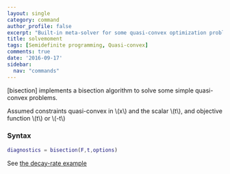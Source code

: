 ```yaml
---
layout: single
category: command
author_profile: false
excerpt: "Built-in meta-solver for some quasi-convex optimization problems"
title: solvemoment
tags: [Semidefinite programming, Quasi-convex]
comments: true
date: '2016-09-17'
sidebar:
  nav: "commands"
---
```


[bisection] implements a bisection algorithm to solve some simple quasi-convex problems.

Assumed constraints quasi-convex in \\(x\\) and the scalar \\(t\\), and objective function \\(t\\) or \\(-t\\)
### Syntax

````matlab
diagnostics = bisection(F,t,options)
````

See [the decay-rate example](/examples/decayrate) 
